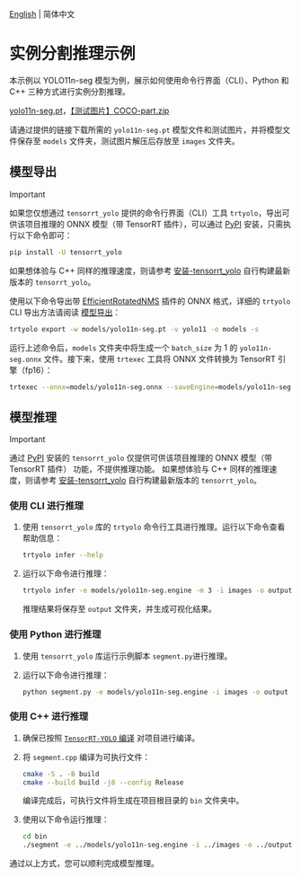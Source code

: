 [English](README.en.md) | 简体中文

# 实例分割推理示例

本示例以 YOLO11n-seg 模型为例，展示如何使用命令行界面（CLI）、Python 和 C++ 三种方式进行实例分割推理。

[yolo11n-seg.pt](https://github.com/ultralytics/assets/releases/download/v8.3.0/yolo11n-seg.pt)，[【测试图片】COCO-part.zip](https://www.ilanzou.com/s/N5Oyq8hZ)

请通过提供的链接下载所需的 `yolo11n-seg.pt` 模型文件和测试图片，并将模型文件保存至 `models` 文件夹，测试图片解压后存放至 `images` 文件夹。

## 模型导出

> [!IMPORTANT]
>
> 如果您仅想通过 `tensorrt_yolo` 提供的命令行界面（CLI）工具 `trtyolo`，导出可供该项目推理的 ONNX 模型（带 TensorRT 插件），可以通过 [PyPI](https://pypi.org/project/tensorrt-yolo) 安装，只需执行以下命令即可：
>
> ```bash
> pip install -U tensorrt_yolo
> ```
>
> 如果想体验与 C++ 同样的推理速度，则请参考 [安装-tensorrt_yolo](../../docs/cn/build_and_install.md#安装-tensorrt_yolo) 自行构建最新版本的 `tensorrt_yolo`。

使用以下命令导出带 [EfficientRotatedNMS](../../plugin/efficientRotatedNMSPlugin/)  插件的 ONNX 格式，详细的 `trtyolo` CLI 导出方法请阅读 [模型导出](../../docs/cn/model_export.md)：

```bash
trtyolo export -w models/yolo11n-seg.pt -v yolo11 -o models -s
```

运行上述命令后，`models` 文件夹中将生成一个 `batch_size` 为 1 的 `yolo11n-seg.onnx` 文件。接下来，使用 `trtexec` 工具将 ONNX 文件转换为 TensorRT 引擎（fp16）：

```bash
trtexec --onnx=models/yolo11n-seg.onnx --saveEngine=models/yolo11n-seg.engine --fp16 --staticPlugins=/your/tensorrt-yolo/install/dir/lib/libcustom_plugins.so --setPluginsToSerialize=/your/tensorrt-yolo/install/dir/lib/libcustom_plugins.so
```

## 模型推理

> [!IMPORTANT]
>
> 通过 [PyPI](https://pypi.org/project/tensorrt-yolo) 安装的 `tensorrt_yolo` 仅提供可供该项目推理的 ONNX 模型（带 TensorRT 插件） 功能，不提供推理功能。
> 如果想体验与 C++ 同样的推理速度，则请参考 [安装-tensorrt_yolo](../../docs/cn/build_and_install.md#安装-tensorrt_yolo) 自行构建最新版本的 `tensorrt_yolo`。

### 使用 CLI 进行推理

1. 使用 `tensorrt_yolo` 库的 `trtyolo` 命令行工具进行推理。运行以下命令查看帮助信息：

    ```bash
    trtyolo infer --help
    ```

2. 运行以下命令进行推理：

    ```bash
    trtyolo infer -e models/yolo11n-seg.engine -m 3 -i images -o output -l labels.txt
    ```

    推理结果将保存至 `output` 文件夹，并生成可视化结果。

### 使用 Python 进行推理

1. 使用 `tensorrt_yolo` 库运行示例脚本 `segment.py`进行推理。
2. 运行以下命令进行推理：

    ```bash
    python segment.py -e models/yolo11n-seg.engine -i images -o output -l labels.txt
    ```

### 使用 C++ 进行推理

1. 确保已按照 [`TensorRT-YOLO` 编译](../../docs/cn/build_and_install.md##rensorrt-yolo-编译) 对项目进行编译。
2. 将 `segment.cpp` 编译为可执行文件：

    ```bash
    cmake -S . -B build
    cmake --build build -j8 --config Release
    ```

    编译完成后，可执行文件将生成在项目根目录的 `bin` 文件夹中。

3. 使用以下命令运行推理：

    ```bash
    cd bin
    ./segment -e ../models/yolo11n-seg.engine -i ../images -o ../output -l ../labels.txt
    ```

通过以上方式，您可以顺利完成模型推理。
